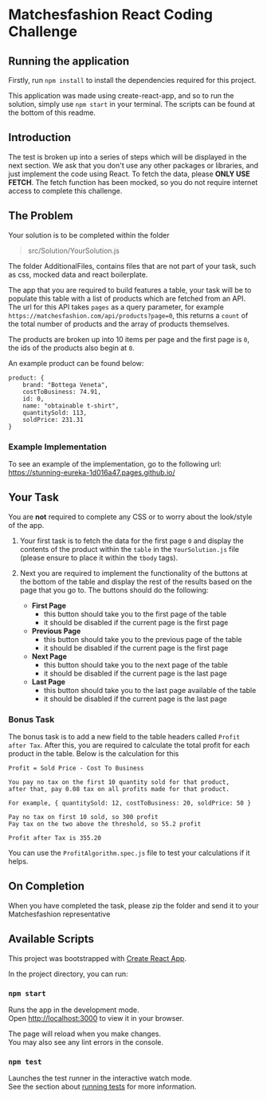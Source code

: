 # Matchesfashion React Coding Challenge

## Running the application
Firstly, run `npm install` to install the dependencies required for this project.

This application was made using create-react-app, and so to run the solution, simply use `npm start` in
your terminal. The scripts can be found at the bottom of this readme.

## Introduction
The test is broken up into a series of steps which will be displayed in the next section. 
We ask that you don't use any other packages or libraries, and just implement the code using 
React. To fetch the data, please **ONLY USE FETCH**. The fetch function has been mocked, so you do 
not require internet access to complete this challenge.

## The Problem
Your solution is to be completed within the folder 
> src/Solution/YourSolution.js

The folder AdditionalFiles, contains files that are not part of your task, such as css, mocked data and 
react boilerplate.

The app that you are required to build features a table, your task will be to populate this table with 
a list of products which are fetched from an API. The url for this API takes `pages` as a query parameter, 
for example `https://matchesfashion.com/api/products?page=0`, this returns a `count` of the total number of products
and the array of products themselves.

The products are broken up into 10 items per page and the first page is `0`, the ids of the products also begin at `0`. 

An example product can be found below:
```
product: {
    brand: "Bottega Veneta",
    costToBusiness: 74.91,
    id: 0,
    name: "obtainable t-shirt",
    quantitySold: 113,
    soldPrice: 231.31
} 
```

### Example Implementation
To see an example of the implementation, go to the following url: https://stunning-eureka-1d016a47.pages.github.io/

## Your Task
You are **not** required to complete any CSS or to worry about the look/style of the app. 

1. Your first task is to fetch the data for the first page `0` and display the contents of the product within the `table`
in the `YourSolution.js` file (please ensure to place it within the `tbody` tags).

2. Next you are required to implement the functionality of the buttons at the bottom of the table and display the rest 
   of the results based on the page that you go to. The buttons should do the following:
    - **First Page** 
        - this button should take you to the first page of the table
        - it should be disabled if the current page is the first page
    - **Previous Page**
        - this button should take you to the previous page of the table
        - it should be disabled if the current page is the first page
    - **Next Page**
        - this button should take you to the next page of the table
        - it should be disabled if the current page is the last page
    - **Last Page**
        - this button should take you to the last page available of the table
        - it should be disabled if the current page is the last page

### Bonus Task
The bonus task is to add a new field to the table headers called `Profit after Tax`. After this, you are required
to calculate the total profit for each product in the table. Below is the calculation for this
   ```
   Profit = Sold Price - Cost To Business
   
   You pay no tax on the first 10 quantity sold for that product,
   after that, pay 0.08 tax on all profits made for that product.
   
   For example, { quantitySold: 12, costToBusiness: 20, soldPrice: 50 }
   
   Pay no tax on first 10 sold, so 300 profit
   Pay tax on the two above the threshold, so 55.2 profit
   
   Profit after Tax is 355.20
   ```
You can use the `ProfitAlgorithm.spec.js` file to test your calculations if it helps.
   

## On Completion
When you have completed the task, please zip the folder and send it to your Matchesfashion representative

## Available Scripts
This project was bootstrapped with [Create React App](https://github.com/facebook/create-react-app).

In the project directory, you can run:

### `npm start`

Runs the app in the development mode.\
Open [http://localhost:3000](http://localhost:3000) to view it in your browser.

The page will reload when you make changes.\
You may also see any lint errors in the console.

### `npm test`

Launches the test runner in the interactive watch mode.\
See the section about [running tests](https://facebook.github.io/create-react-app/docs/running-tests) for more information.
